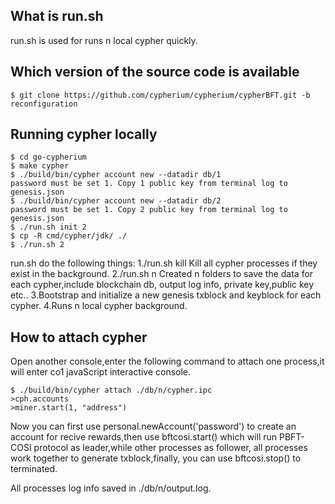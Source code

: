 ## What is run.sh

run.sh is used for runs n local cypher quickly.

## Which version of the source code is available

```
$ git clone https://github.com/cypherium/cypherium/cypherBFT.git -b reconfiguration
```

## Running cypher locally
```
$ cd go-cypherium
$ make cypher
$ ./build/bin/cypher account new --datadir db/1 
password must be set 1. Copy 1 public key from terminal log to genesis.json
$ ./build/bin/cypher account new --datadir db/2
password must be set 1. Copy 2 public key from terminal log to genesis.json
$ ./run.sh init 2
$ cp -R cmd/cypher/jdk/ ./
$ ./run.sh 2
```
run.sh do the following things:
1./run.sh kill Kill all cypher processes if they exist in the background.
2./run.sh n Created n folders to save the data for each cypher,include blockchain db, output log info, private key,public key etc..
3.Bootstrap and initialize a new genesis txblock and keyblock for each cypher.
4.Runs n local cypher background.

## How to attach cypher
Open another console,enter the following command to attach one process,it will enter co1 javaScript interactive console. 

```
$ ./build/bin/cypher attach ./db/n/cypher.ipc
>cph.accounts
>miner.start(1, "address")
```
Now you can first use personal.newAccount('password') to create an account for recive rewards,then use bftcosi.start() which will run PBFT-COSI protocol as leader,while other processes as follower, all processes work together to generate txblock,finally, you can use bftcosi.stop() to terminated.

All processes log info saved in ./db/n/output.log.

